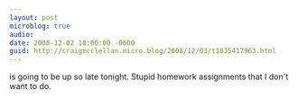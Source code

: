 ```yaml
---
layout: post
microblog: true
audio: 
date: 2008-12-02 18:00:00 -0600
guid: http://craigmcclellan.micro.blog/2008/12/03/t1035417963.html
---
```

is going to be up so late tonight.  Stupid homework assignments that I don't want to do.
